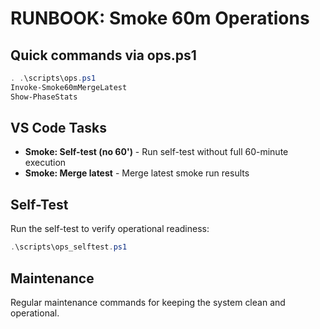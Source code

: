 ﻿# RUNBOOK: Smoke 60m Operations

## Quick commands via ops.ps1
```powershell
. .\scripts\ops.ps1
Invoke-Smoke60mMergeLatest
Show-PhaseStats
```

## VS Code Tasks
- **Smoke: Self-test (no 60')** - Run self-test without full 60-minute execution
- **Smoke: Merge latest** - Merge latest smoke run results

## Self-Test
Run the self-test to verify operational readiness:
```powershell
.\scripts\ops_selftest.ps1
```

## Maintenance
Regular maintenance commands for keeping the system clean and operational.



